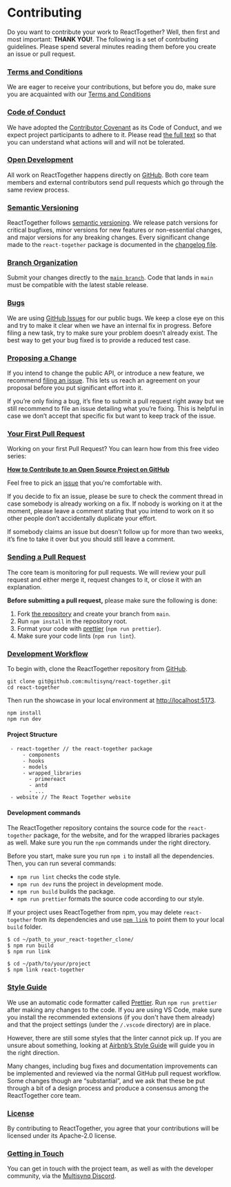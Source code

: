 # Contributing

Do you want to contribute your work to ReactTogether? Well, then first and most important: **THANK YOU!**.
The following is a set of contrbuting guidelines. Please spend several minutes reading them before you create an issue or pull request.


### <a name="terms-and-conditions"></a>[Terms and Conditions](#terms-and-conditions)

We are eager to receive your contributions, but before you do, make sure you are acquainted with our [Terms and Conditions](https://github.com/multisynq/react-together/blob/develop/contributing/TERMS_AND_CONDITIONS.md)

### <a name="code-of-conduct"></a>[Code of Conduct](#code-of-conduct)

We have adopted the [Contributor Covenant](https://www.contributor-covenant.org/) as its Code of Conduct, and we expect project participants to adhere to it. Please read [the full text](https://github.com/multisynq/react-together/blob/develop/contributing/CODE_OF_CONDUCT.md) so that you can understand what actions will and will not be tolerated.

### <a name="open-development"></a>[Open Development](#open-development)

All work on ReactTogether happens directly on [GitHub](https://github.com/multisynq/react-together). Both core team members and external contributors send pull requests which go through the same review process.

### <a name="semantic-versioning"></a>[Semantic Versioning](#semantic-versioning)

ReactTogether follows [semantic versioning](https://semver.org/). We release patch versions for critical bugfixes, minor versions for new features or non-essential changes, and major versions for any breaking changes. Every significant change made to the `react-together` package is documented in the [changelog file](https://github.com/multisynq/react-together/blob/develop/react-together/CHANGELOG.md).

### <a name="branch-organization"></a>[Branch Organization](#branch-organization)

Submit your changes directly to the [`main branch`](https://github.com/multisynq/react-together/tree/main/). Code that lands in `main` must be compatible with the latest stable release.

### <a name="bugs"></a>[Bugs](#bugs)

We are using [GitHub Issues](https://github.com/multisynq/react-together/issues) for our public bugs. We keep a close eye on this and try to make it clear when we have an internal fix in progress. Before filing a new task, try to make sure your problem doesn’t already exist. The best way to get your bug fixed is to provide a reduced test case.

### <a name="proposing-a-change"></a>[Proposing a Change](#proposing-a-change)

If you intend to change the public API, or introduce a new feature, we recommend [filing an issue](https://github.com/multisynq/react-together/issues/new). This lets us reach an agreement on your proposal before you put significant effort into it.

If you’re only fixing a bug, it’s fine to submit a pull request right away but we still recommend to file an issue detailing what you’re fixing. This is helpful in case we don’t accept that specific fix but want to keep track of the issue.

### <a name="your-first-pull-request"></a>[Your First Pull Request](#your-first-pull-request)

Working on your first Pull Request? You can learn how from this free video series:

**[How to Contribute to an Open Source Project on GitHub](https://egghead.io/courses/how-to-contribute-to-an-open-source-project-on-github)**

Feel free to pick an [issue](https://github.com/multisynq/react-together/issues) that you're comfortable with.

If you decide to fix an issue, please be sure to check the comment thread in case somebody is already working on a fix. If nobody is working on it at the moment, please leave a comment stating that you intend to work on it so other people don’t accidentally duplicate your effort.

If somebody claims an issue but doesn’t follow up for more than two weeks, it’s fine to take it over but you should still leave a comment.

### <a name="sending-a-pull-request"></a>[Sending a Pull Request](#sending-a-pull-request)

The core team is monitoring for pull requests. We will review your pull request and either merge it, request changes to it, or close it with an explanation.

**Before submitting a pull request,** please make sure the following is done:

1.  Fork [the repository](https://github.com/multisynq/react-together) and create your branch from `main`.
2.  Run `npm install` in the repository root.
3.  Format your code with [prettier](https://github.com/prettier/prettier) (`npm run prettier`).
4.  Make sure your code lints (`npm run lint`).


### <a name="development-workflow"></a>[Development Workflow](#development-workflow)

To begin with, clone the ReactTogether repository from [GitHub](https://github.com/multisynq/react-together).

```
git clone git@github.com:multisynq/react-together.git
cd react-together
```

Then run the showcase in your local environment at [http://localhost:5173](http://localhost:5173).

```
npm install
npm run dev
```

#### Project Structure
```
 - react-together // the react-together package
     - components
     - hooks
     - models
     - wrapped_libraries
       - primereact
       - antd
       - ...
 - website // The React Together website
```

#### Development commands

The ReactTogether repository contains the source code for the `react-together` package, for the website, and for the wrapped libraries packages as well. Make sure you run the `npm` commands under the right directory.

Before you start, make sure you run `npm i` to install all the dependencies. Then, you can run several commands:

*   `npm run lint` checks the code style.
*   `npm run dev` runs the project in development mode.
*   `npm run build` builds the package.
*   `npm run prettier` formats the source code according to our style.

If your project uses ReactTogether from npm, you may delete `react-together` from its dependencies and use [`npm link`](https://docs.npmjs.com/cli/v10/commands/npm-link) to point them to your local `build` folder.

```
$ cd ~/path_to_your_react-together_clone/
$ npm run build
$ npm run link

$ cd ~/path/to/your/project
$ npm link react-together
```

### <a name="style-guide"></a>[Style Guide](#style-guide)

We use an automatic code formatter called [Prettier](https://prettier.io/). Run `npm run prettier` after making any changes to the code. If you are using VS Code, make sure you install the recommended extensions (if you don't have them already) and that the project settings (under the `/.vscode` directory) are in place.

However, there are still some styles that the linter cannot pick up. If you are unsure about something, looking at [Airbnb’s Style Guide](https://github.com/airbnb/javascript) will guide you in the right direction.

Many changes, including bug fixes and documentation improvements can be implemented and reviewed via the normal GitHub pull request workflow. Some changes though are “substantial”, and we ask that these be put through a bit of a design process and produce a consensus among the ReactTogether core team.

### <a name="license"></a>[License](#license)

By contributing to ReactTogether, you agree that your contributions will be licensed under its Apache-2.0 license.

### <a name="getting-in-touch"></a>[Getting in Touch](#getting-in-touch)

You can get in touch with the project team, as well as with the developer community, via the [Multisynq Discord](https://discord.com/invite/6Bvt8vx8NA).